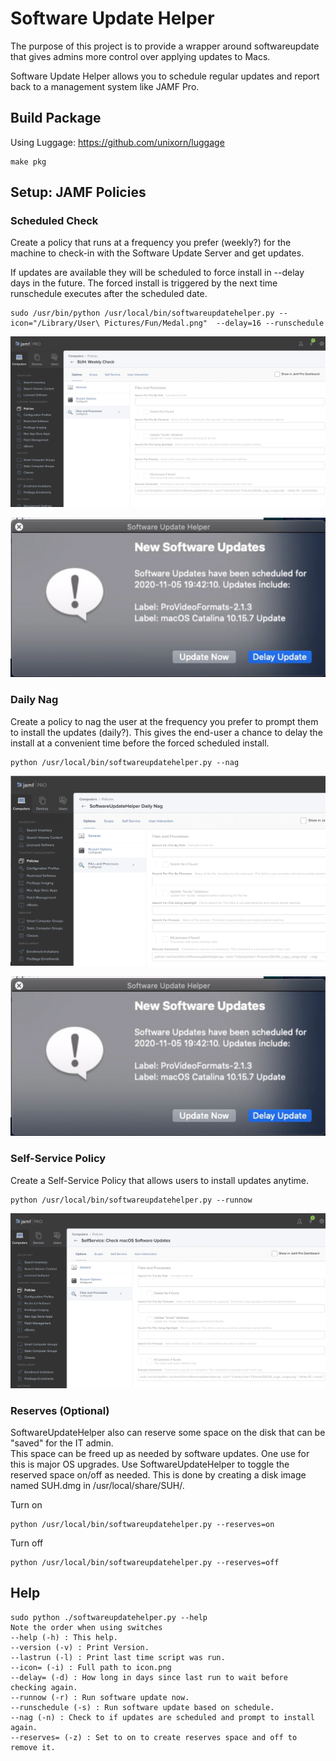 # Software Update Helper

The purpose of this project is to provide a wrapper 
around softwareupdate that gives admins more control 
over applying updates to Macs.  

Software Update Helper allows you to schedule regular updates 
and report back to a management system like JAMF Pro.

## Build Package
Using Luggage:
https://github.com/unixorn/luggage
```
make pkg
```

## Setup: JAMF Policies

### Scheduled Check
Create a policy that runs at a frequency you prefer (weekly?) for the machine to check-in with the Software Update Server
 and get updates.

If updates are available they will be scheduled to force install in --delay days in the future.  The forced install is 
triggered by the next time runschedule executes after the scheduled date.

```
sudo /usr/bin/python /usr/local/bin/softwareupdatehelper.py --icon="/Library/User\ Pictures/Fun/Medal.png"  --delay=16 --runschedule
```

![JAMFScheduledPolicy](images/jamf_weekly_check.png)

![SUHScheduled](images/update_nag.png)

### Daily Nag
Create a policy to nag the user at the frequency you prefer to prompt them to install the updates (daily?).  This gives the 
end-user a chance to delay the install at a convenient time before the forced scheduled install.

```
python /usr/local/bin/softwareupdatehelper.py --nag
```

![JAMFNag](images/jamf_nag.png)

![JAMFNag](images/update_nag.png)

### Self-Service Policy
Create a Self-Service Policy that allows users to install updates anytime.

```
python /usr/local/bin/softwareupdatehelper.py --runnow
```

![JAMF_SelfService](images/jamf_ss_check_software_updates.png)

### Reserves (Optional)
SoftwareUpdateHelper also can reserve some space on the disk that can be "saved" for the IT admin.  
This space can be freed up as needed by software updates.  One use for this is 
major OS upgrades.  Use SoftwareUpdateHelper to toggle the reserved space on/off as needed. This is done
by creating a disk image named SUH.dmg in /usr/local/share/SUH/.

Turn on
```
python /usr/local/bin/softwareupdatehelper.py --reserves=on
```

Turn off
```
python /usr/local/bin/softwareupdatehelper.py --reserves=off
```

## Help

```
sudo python ./softwareupdatehelper.py --help
Note the order when using switches
--help (-h) : This help.
--version (-v) : Print Version.
--lastrun (-l) : Print last time script was run.
--icon= (-i) : Full path to icon.png
--delay= (-d) : How long in days since last run to wait before checking again.
--runnow (-r) : Run software update now.
--runschedule (-s) : Run software update based on schedule.
--nag (-n) : Check to if updates are scheduled and prompt to install again.
--reserves= (-z) : Set to on to create reserves space and off to remove it.
```
